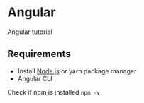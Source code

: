 # Angular

Angular tutorial

## Requirements
- Install [Node.js](https://nodejs.org/en/) or yarn package manager
- Angular CLI

Check if npm is installed
`
npm -v
`

